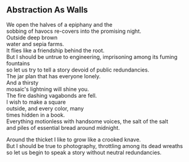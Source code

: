 Abstraction As Walls
--------------------
We open the halves of a epiphany and the  
sobbing of havocs re-covers into the promising night.  
Outside deep brown  
water and sepia farms.  
It flies like a friendship behind the root.  
But I should be untrue to engineering, imprisoning among its fuming fountains  
so let us try to tell a story devoid of public redundancies.  
The jar plan that has everyone lonely.  
And a thirsty  
mosaic's lightning will shine you.  
The fire dashing vagabonds are fell.  
I wish to make a square  
outside, and every color, many  
times hidden in a book.  
Everything motionless with handsome voices, the salt of the salt  
and piles of essential bread around midnight.  
  
Around the thicket I like to grow like a crooked knave.  
But I should be true to photography, throttling among its dead wreaths  
so let us begin to speak a story without neutral redundancies.  
